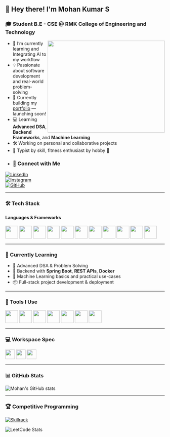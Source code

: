 ## 👋 Hey there! I'm Mohan Kumar S

### 🎓 Student B.E - CSE @ RMK College of Engineering and Technology  
<img align="right" width="370" height="290" src="https://i.pinimg.com/originals/47/f0/34/47f0342cec72b800463bf003eac1257e.gif">

- 🌱 I’m currently learning and Integrating AI to my workflow
- 💡 Passionate about software development and real-world problem-solving  
- 🔭 Currently building my [portfolio](#) — launching soon!
- 💻 Learning **Advanced DSA**, **Backend Frameworks**, and **Machine Learning**
- 🛠️ Working on personal and collaborative projects
- 🧠 Typist by skill, fitness enthusiast by hobby 💪
-  ### 🔗 Connect with Me

[![LinkedIn](https://img.shields.io/badge/LinkedIn-0077B5?style=for-the-badge&logo=linkedin&logoColor=white)](https://www.linkedin.com/in/mohan-kumar-39426b29b)  
[![Instagram](https://img.shields.io/badge/Instagram-d62976?style=for-the-badge&logo=instagram&logoColor=white)](https://www.instagram.com/moha_106/)  
[![GitHub](https://img.shields.io/badge/GitHub-100000?style=for-the-badge&logo=github&logoColor=white)](https://github.com/Mohan-Kumar-S-26)

---

### 🛠️ Tech Stack

#### Languages & Frameworks
<p>
<img height="40" src="https://img.icons8.com/color/48/java-coffee-cup-logo.png"/>
<img height="40" src="https://img.icons8.com/color/48/c-programming.png"/>
<img height="40" src="https://img.icons8.com/color/48/c-plus-plus-logo.png"/>
<img height="40" src="https://img.icons8.com/color/48/python.png"/>
<img height="40" src="https://img.icons8.com/color/48/sql.png"/>
<img height="40" src="https://img.icons8.com/color/48/spring-logo.png"/>
<img height="40" src="https://img.icons8.com/color/48/react-native.png"/>
<img height="40" src="https://img.icons8.com/color/48/html-5.png"/>
<img height="40" src="https://img.icons8.com/color/48/css3.png"/>
<img height="40" src="https://img.icons8.com/color/48/javascript.png"/>
<img height="40" src="https://img.icons8.com/color/48/docker.png"/>
</p>

---

### 🚀 Currently Learning
- 🔁 Advanced DSA & Problem Solving  
- 🧠 Backend with **Spring Boot**, **REST APIs**, **Docker**  
- 🤖 Machine Learning basics and practical use-cases  
- 📦 Full-stack project development & deployment  

---

### 🧰 Tools I Use
<p>
<img height="40" src="https://img.icons8.com/color/48/visual-studio-code-2019.png"/>
<img height="40" src="https://img.icons8.com/color/48/pycharm.png"/>
<img height="40" src="https://img.icons8.com/color/48/intellij-idea.png"/>
<img height="40" src="https://img.icons8.com/color/48/eclipse.png"/>
<img height="40" src="https://img.icons8.com/color/48/git.png"/>
<img height="40" src="https://img.icons8.com/color/48/spring-logo.png"/>
<img height="40" src="https://img.icons8.com/color/48/notion--v1.png"/>
</p>

---

### 💻 Workspace Spec
<img height="30" src="https://img.shields.io/badge/HP-Victus_15-1f75fe?style=for-the-badge&logo=hp&logoColor=white"/>
<img height="30" src="https://img.shields.io/badge/NVIDIA-RTX_3050-76B900?style=for-the-badge&logo=nvidia&logoColor=white"/>
<img height="30" src="https://img.shields.io/badge/Intel-Core_i5_12450H-blue?style=for-the-badge&logo=intel&logoColor=white"/>

---

### 📊 GitHub Stats

![Mohan's GitHub stats](https://github-readme-stats.vercel.app/api?username=Mohan-Kumar-S-26&theme=dark&show_icons=true&hide=contribs,issues)

---

### 🏆 Competitive Programming

[![Skillrack](https://img.shields.io/badge/Skillrack-View_Profile-blue?style=for-the-badge&logo=codeforces&logoColor=white)](http://www.skillrack.com/profile/438755/9f8f73d0010f68fb0ca7a6621d8d8ec526057233)


![LeetCode Stats](https://leetcard.jacoblin.cool/moha_106?theme=dark)




